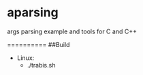 # aparsing
args parsing example and tools for C and C++

==========
##Build
* Linux:
	- ./trabis.sh


